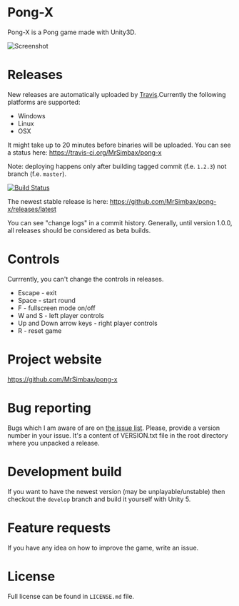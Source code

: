 # Pong-X #

Pong-X is a Pong game made with Unity3D.

![Screenshot](http://i.imgur.com/3lbuD0E.png)

# Releases #

New releases are automatically uploaded by [Travis](http://travis-ci.com).Currently the following platforms are supported:

- Windows
- Linux
- OSX

It might take up to 20 minutes before binaries will be uploaded. You can see a status here: https://travis-ci.org/MrSimbax/pong-x

Note: deploying happens only after building tagged commit (f.e. `1.2.3`) not branch (f.e. `master`).

[![Build Status](https://travis-ci.org/MrSimbax/pong-x.svg?branch=master)](https://travis-ci.org/MrSimbax/pong-x)

The newest stable release is here: https://github.com/MrSimbax/pong-x/releases/latest

You can see "change logs" in a commit history. Generally, until version 1.0.0, all releases should be considered as beta builds.

# Controls #

Currrently, you can't change the controls in releases.

- Escape - exit
- Space - start round
- F - fullscreen mode on/off
- W and S - left player controls
- Up and Down arrow keys - right player controls
- R - reset game

# Project website #

https://github.com/MrSimbax/pong-x

# Bug reporting #

Bugs which I am aware of are on [the issue list](https://github.com/MrSimbax/pong-x/issues). Please, provide a version number in your issue. It's a content of VERSION.txt file in the root directory where you unpacked a release.

# Development build #

If you want to have the newest version (may be unplayable/unstable) then checkout the `develop` branch and build it yourself with Unity 5.

# Feature requests #

If you have any idea on how to improve the game, write an issue.

# License #

Full license can be found in `LICENSE.md` file.
